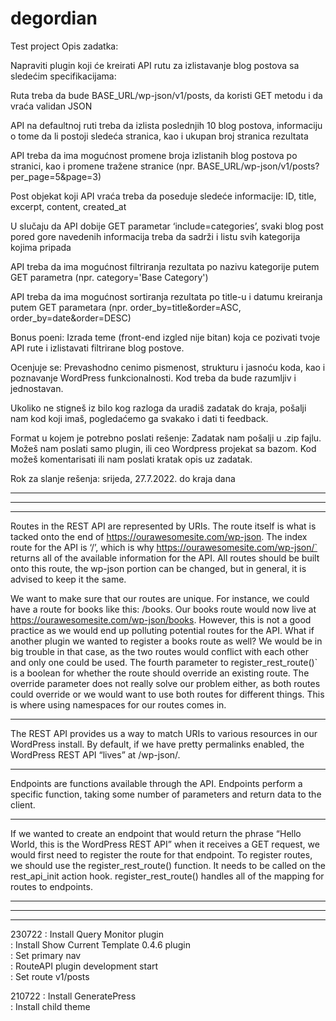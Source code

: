 # degordian
Test project
Opis zadatka:

Napraviti plugin koji će kreirati API rutu za izlistavanje blog postova sa sledećim specifikacijama:

Ruta treba da bude BASE_URL/wp-json/v1/posts, da koristi GET metodu i da vraća validan JSON

API na defaultnoj ruti treba da izlista poslednjih 10 blog postova, informaciju o tome da li postoji sledeća stranica, kao i ukupan broj stranica rezultata

API treba da ima mogućnost promene broja izlistanih blog postova po stranici, kao i promene tražene stranice (npr. BASE_URL/wp-json/v1/posts?per_page=5&page=3)

Post objekat koji API vraća treba da poseduje sledeće informacije: ID, title, excerpt, content, created_at

U slučaju da API dobije GET parametar ‘include=categories’, svaki blog post pored gore navedenih informacija treba da sadrži i listu svih kategorija kojima pripada

API treba da ima mogućnost filtriranja rezultata po nazivu kategorije putem GET parametra (npr. category='Base Category') 

API treba da ima mogućnost sortiranja rezultata po title-u i datumu kreiranja putem GET parametara (npr. order_by=title&order=ASC, order_by=date&order=DESC)

Bonus poeni: Izrada teme (front-end izgled nije bitan) koja ce pozivati tvoje API rute i izlistavati filtrirane blog postove. 

Ocenjuje se: Prevashodno cenimo pismenost, strukturu i jasnoću koda, kao i poznavanje WordPress funkcionalnosti. Kod treba da bude razumljiv i jednostavan. 

Ukoliko ne stigneš iz bilo kog razloga da uradiš zadatak do kraja, pošalji nam kod koji imaš, pogledaćemo ga svakako i dati ti feedback. 

Format u kojem je potrebno poslati rešenje: Zadatak nam pošalji u .zip fajlu. Možeš nam poslati samo plugin, ili ceo Wordpress projekat sa bazom. Kod možeš komentarisati ili nam poslati kratak opis uz zadatak.

Rok za slanje rešenja: srijeda, 27.7.2022. do kraja dana 
*************************************************************************************************************  
*************************************************************************************************************  

*************************************************************************************************************  
Routes in the REST API are represented by URIs. The route itself is what is tacked onto the end of https://ourawesomesite.com/wp-json. The index route for the API is ‘/’, which is why https://ourawesomesite.com/wp-json/` returns all of the available information for the API. All routes should be built onto this route, the wp-json portion can be changed, but in general, it is advised to keep it the same.

We want to make sure that our routes are unique. For instance, we could have a route for books like this: /books. Our books route would now live at https://ourawesomesite.com/wp-json/books. However, this is not a good practice as we would end up polluting potential routes for the API. What if another plugin we wanted to register a books route as well? We would be in big trouble in that case, as the two routes would conflict with each other and only one could be used. The fourth parameter to register_rest_route()` is a boolean for whether the route should override an existing route. The override parameter does not really solve our problem either, as both routes could override or we would want to use both routes for different things. This is where using namespaces for our routes comes in.
*************************************************************************************************************  
The REST API provides us a way to match URIs to various resources in our WordPress install. By default, if we have pretty permalinks enabled, the WordPress REST API “lives” at /wp-json/.
*************************************************************************************************************  
Endpoints are functions available through the API. Endpoints perform a specific function, taking some number of parameters and return data to the client.  
*************************************************************************************************************  
If we wanted to create an endpoint that would return the phrase “Hello World, this is the WordPress REST API” when it receives a GET request, we would first need to register the route for that endpoint. To register routes, we should use the register_rest_route() function. It needs to be called on the rest_api_init action hook. register_rest_route() handles all of the mapping for routes to endpoints.
*************************************************************************************************************  
*************************************************************************************************************  
*************************************************************************************************************  
230722  : Install Query Monitor plugin  
        : Install Show Current Template 0.4.6 plugin  
        : Set primary nav  
        : RouteAPI plugin development start  
        : Set route v1/posts  
        
210722  : Install GeneratePress  
        : Install child theme  
        
